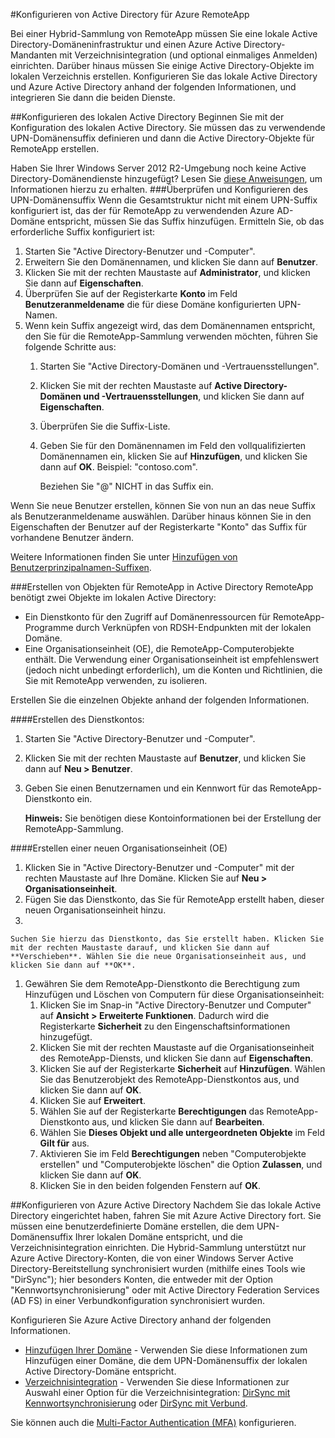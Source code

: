 ﻿<properties title="Configure Active Directory for Azure RemoteApp" pageTitle="Konfigurieren von Active Directory für Azure RemoteApp" description="Erfahren Sie, wie Sie Active Directory für die Arbeit mit Azure RemoteApp einrichten" metaKeywords="" services="" solutions="" documentationCenter="" authors="elizapo"  />

<tags ms.service="remoteapp" ms.workload="tbd" ms.tgt_pltfrm="na" ms.devlang="na" ms.topic="article" ms.date="12/08/2014" ms.author="elizapo" />

#Konfigurieren von Active Directory für Azure RemoteApp


Bei einer Hybrid-Sammlung von RemoteApp müssen Sie eine lokale Active Directory-Domäneninfrastruktur und einen Azure Active Directory-Mandanten mit Verzeichnisintegration (und optional einmaliges Anmelden) einrichten. Darüber hinaus müssen Sie einige Active Directory-Objekte im lokalen Verzeichnis erstellen. Konfigurieren Sie das lokale Active Directory und Azure Active Directory anhand der folgenden Informationen, und integrieren Sie dann die beiden Dienste.

##Konfigurieren des lokalen Active Directory
Beginnen Sie mit der Konfiguration des lokalen Active Directory. Sie müssen das zu verwendende UPN-Domänensuffix definieren und dann die Active Directory-Objekte für RemoteApp erstellen. 

Haben Sie Ihrer Windows Server 2012 R2-Umgebung noch keine Active Directory-Domänendienste hinzugefügt? Lesen Sie [diese Anweisungen](http://technet.microsoft.com/de-de/library/cc731053(v=WS.10)aspx), um Informationen hierzu zu erhalten.
###Überprüfen und Konfigurieren des UPN-Domänensuffix
Wenn die Gesamtstruktur nicht mit einem UPN-Suffix konfiguriert ist, das der für RemoteApp zu verwendenden Azure AD-Domäne entspricht, müssen Sie das Suffix hinzufügen. Ermitteln Sie, ob das erforderliche Suffix konfiguriert ist:


1. Starten Sie "Active Directory-Benutzer und -Computer".
2.	Erweitern Sie den Domänennamen, und klicken Sie dann auf **Benutzer**.
3.	Klicken Sie mit der rechten Maustaste auf **Administrator**, und klicken Sie dann auf **Eigenschaften**.
4.	Überprüfen Sie auf der Registerkarte **Konto** im Feld **Benutzeranmeldename** die für diese Domäne konfigurierten UPN-Namen.
5.	Wenn kein Suffix angezeigt wird, das dem Domänennamen entspricht, den Sie für die RemoteApp-Sammlung verwenden möchten, führen Sie folgende Schritte aus:
	1.	Starten Sie "Active Directory-Domänen und -Vertrauensstellungen".
	2.	Klicken Sie mit der rechten Maustaste auf **Active Directory-Domänen und -Vertrauensstellungen**, und klicken Sie dann auf **Eigenschaften**.
	3.	Überprüfen Sie die Suffix-Liste.
	4.	Geben Sie für den Domänennamen im Feld den vollqualifizierten Domänennamen ein, klicken Sie auf **Hinzufügen**, und klicken Sie dann auf **OK**. Beispiel: "contoso.com". 

		Beziehen Sie "@" NICHT in das Suffix ein.

Wenn Sie neue Benutzer erstellen, können Sie von nun an das neue Suffix als Benutzeranmeldename auswählen. Darüber hinaus können Sie in den Eigenschaften der Benutzer auf der Registerkarte "Konto" das Suffix für vorhandene Benutzer ändern.

Weitere Informationen finden Sie unter [Hinzufügen von Benutzerprinzipalnamen-Suffixen](http://technet.microsoft.com/library/cc772007.aspx).

###Erstellen von Objekten für RemoteApp in Active Directory
RemoteApp benötigt zwei Objekte im lokalen Active Directory:


- Ein Dienstkonto für den Zugriff auf Domänenressourcen für RemoteApp-Programme durch Verknüpfen von RDSH-Endpunkten mit der lokalen Domäne.
- Eine Organisationseinheit (OE), die RemoteApp-Computerobjekte enthält. Die Verwendung einer Organisationseinheit ist empfehlenswert (jedoch nicht unbedingt erforderlich), um die Konten und Richtlinien, die Sie mit RemoteApp verwenden, zu isolieren.

Erstellen Sie die einzelnen Objekte anhand der folgenden Informationen.

####Erstellen des Dienstkontos:


1. Starten Sie "Active Directory-Benutzer und -Computer".
2.	Klicken Sie mit der rechten Maustaste auf **Benutzer**, und klicken Sie dann auf **Neu > Benutzer**.
3.	Geben Sie einen Benutzernamen und ein Kennwort für das RemoteApp-Dienstkonto ein.

	**Hinweis:** Sie benötigen diese Kontoinformationen bei der Erstellung der RemoteApp-Sammlung.

####Erstellen einer neuen Organisationseinheit (OE)


1. Klicken Sie in "Active Directory-Benutzer und -Computer" mit der rechten Maustaste auf Ihre Domäne. Klicken Sie auf **Neu > Organisationseinheit**.
2. Fügen Sie das Dienstkonto, das Sie für RemoteApp erstellt haben, dieser neuen Organisationseinheit hinzu.
3.

	Suchen Sie hierzu das Dienstkonto, das Sie erstellt haben. Klicken Sie mit der rechten Maustaste darauf, und klicken Sie dann auf **Verschieben**. Wählen Sie die neue Organisationseinheit aus, und klicken Sie dann auf **OK**.


1. Gewähren Sie dem RemoteApp-Dienstkonto die Berechtigung zum Hinzufügen und Löschen von Computern für diese 
Organisationseinheit:
	1. Klicken Sie im Snap-in "Active Directory-Benutzer und Computer" auf **Ansicht > Erweiterte Funktionen**. Dadurch wird die Registerkarte **Sicherheit** zu den Eingenschaftsinformationen hinzugefügt.
	2. Klicken Sie mit der rechten Maustaste auf die Organisationseinheit des RemoteApp-Diensts, und klicken Sie dann auf **Eigenschaften**.
	3. Klicken Sie auf der Registerkarte **Sicherheit** auf **Hinzufügen**. Wählen Sie das Benutzerobjekt des RemoteApp-Dienstkontos aus, und klicken Sie dann auf **OK**.
	4. Klicken Sie auf **Erweitert**.
	5. Wählen Sie auf der Registerkarte **Berechtigungen** das RemoteApp-Dienstkonto aus, und klicken Sie dann auf **Bearbeiten**.
	6. Wählen Sie **Dieses Objekt und alle untergeordneten Objekte** im Feld **Gilt für** aus.
	7. Aktivieren Sie im Feld **Berechtigungen** neben "Computerobjekte erstellen" und "Computerobjekte löschen" die Option **Zulassen**, und klicken Sie dann auf **OK**. 
	8. Klicken Sie in den beiden folgenden Fenstern auf **OK**.


##Konfigurieren von Azure Active Directory
Nachdem Sie das lokale Active Directory eingerichtet haben, fahren Sie mit Azure Active Directory fort. Sie müssen eine benutzerdefinierte Domäne erstellen, die dem UPN-Domänensuffix Ihrer lokalen Domäne entspricht, und die Verzeichnisintegration einrichten. Die Hybrid-Sammlung unterstützt nur Azure Active Directory-Konten, die von einer Windows Server Active Directory-Bereitstellung synchronisiert wurden (mithilfe eines Tools wie "DirSync"); hier besonders Konten, die entweder mit der Option "Kennwortsynchronisierung" oder mit Active Directory Federation Services (AD FS) in einer Verbundkonfiguration synchronisiert wurden. 

Konfigurieren Sie Azure Active Directory anhand der folgenden Informationen.


- [Hinzufügen Ihrer Domäne](http://technet.microsoft.com/de-de/library/hh969247.aspx) - Verwenden Sie diese Informationen zum Hinzufügen einer Domäne, die dem UPN-Domänensuffix der lokalen Active Directory-Domäne entspricht.
- [Verzeichnisintegration](http://technet.microsoft.com/de-de/library/jj573653.aspx) - Verwenden Sie diese Informationen zur Auswahl einer Option für die Verzeichnisintegration: [DirSync mit Kennwortsynchronisierung](http://technet.microsoft.com/de-de/library/dn441214.aspx) oder [DirSync mit Verbund](http://technet.microsoft.com/de-de/library/dn441213.aspx).

Sie können auch die [Multi-Factor Authentication (MFA)](http://technet.microsoft.com/de-de/library/dn249466.aspx) konfigurieren.

<!--HONumber=35.2-->
